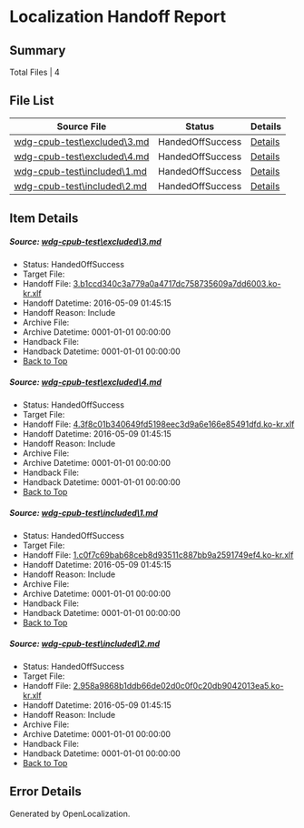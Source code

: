 # <a name='report-top'></a> Localization Handoff Report

## Summary
 Total Files | 4

## File List
 Source File | Status | Details 
 ----------- | ------ | ------- 
 [wdg-cpub-test\excluded\3.md](https://github.com/OpenLocalizationOrg/wdg-cpub-test/blob/f6fa27d86656be70fc37a84493c8b01f0e9da757/wdg-cpub-test/excluded/3.md) | HandedOffSuccess | [Details](#c9cf1a2f7f3dd61acbaaa2c579d30ef47523c03a17)
 [wdg-cpub-test\excluded\4.md](https://github.com/OpenLocalizationOrg/wdg-cpub-test/blob/e95f414da06b202506371c50b8dd54f8a9680420/wdg-cpub-test/excluded/4.md) | HandedOffSuccess | [Details](#ef14dbd33760351b057208e42b5460abe5573e1018)
 [wdg-cpub-test\included\1.md](https://github.com/OpenLocalizationOrg/wdg-cpub-test/blob/285d215583ed33400c6fc26dbc1ed8c02c3ff9df/wdg-cpub-test/included/1.md) | HandedOffSuccess | [Details](#7bae8076a5771865123be7112468b79e9d78a64025)
 [wdg-cpub-test\included\2.md](https://github.com/OpenLocalizationOrg/wdg-cpub-test/blob/4f1b72ae84de09766b0f3e9cd76043da053f1b60/wdg-cpub-test/included/2.md) | HandedOffSuccess | [Details](#f0391904a77efece1359efeca01b5a9a89eeb8c826)

## Item Details
##### <a name='c9cf1a2f7f3dd61acbaaa2c579d30ef47523c03a17'></a> Source: [wdg-cpub-test\excluded\3.md](https://github.com/OpenLocalizationOrg/wdg-cpub-test/blob/f6fa27d86656be70fc37a84493c8b01f0e9da757/wdg-cpub-test/excluded/3.md)
* Status: HandedOffSuccess
* Target File: 
* Handoff File: [3.b1ccd340c3a779a0a4717dc758735609a7dd6003.ko-kr.xlf](https://github.com/OpenLocalizationOrg/olhandoff/blob/bbfb721aa5ddb0c574ea4e65d0eca3cecf5715e5/ol-handoff/OpenLocalizationOrg/wdg-cpub-test.ko-kr/master/3.b1ccd340c3a779a0a4717dc758735609a7dd6003.ko-kr.xlf)
* Handoff Datetime: 2016-05-09 01:45:15
* Handoff Reason: Include
* Archive File: 
* Archive Datetime: 0001-01-01 00:00:00
* Handback File: 
* Handback Datetime: 0001-01-01 00:00:00
* [Back to Top](#report-top)

##### <a name='ef14dbd33760351b057208e42b5460abe5573e1018'></a> Source: [wdg-cpub-test\excluded\4.md](https://github.com/OpenLocalizationOrg/wdg-cpub-test/blob/e95f414da06b202506371c50b8dd54f8a9680420/wdg-cpub-test/excluded/4.md)
* Status: HandedOffSuccess
* Target File: 
* Handoff File: [4.3f8c01b340649fd5198eec3d9a6e166e85491dfd.ko-kr.xlf](https://github.com/OpenLocalizationOrg/olhandoff/blob/bbfb721aa5ddb0c574ea4e65d0eca3cecf5715e5/ol-handoff/OpenLocalizationOrg/wdg-cpub-test.ko-kr/master/4.3f8c01b340649fd5198eec3d9a6e166e85491dfd.ko-kr.xlf)
* Handoff Datetime: 2016-05-09 01:45:15
* Handoff Reason: Include
* Archive File: 
* Archive Datetime: 0001-01-01 00:00:00
* Handback File: 
* Handback Datetime: 0001-01-01 00:00:00
* [Back to Top](#report-top)

##### <a name='7bae8076a5771865123be7112468b79e9d78a64025'></a> Source: [wdg-cpub-test\included\1.md](https://github.com/OpenLocalizationOrg/wdg-cpub-test/blob/285d215583ed33400c6fc26dbc1ed8c02c3ff9df/wdg-cpub-test/included/1.md)
* Status: HandedOffSuccess
* Target File: 
* Handoff File: [1.c0f7c69bab68ceb8d93511c887bb9a2591749ef4.ko-kr.xlf](https://github.com/OpenLocalizationOrg/olhandoff/blob/bbfb721aa5ddb0c574ea4e65d0eca3cecf5715e5/ol-handoff/OpenLocalizationOrg/wdg-cpub-test.ko-kr/master/1.c0f7c69bab68ceb8d93511c887bb9a2591749ef4.ko-kr.xlf)
* Handoff Datetime: 2016-05-09 01:45:15
* Handoff Reason: Include
* Archive File: 
* Archive Datetime: 0001-01-01 00:00:00
* Handback File: 
* Handback Datetime: 0001-01-01 00:00:00
* [Back to Top](#report-top)

##### <a name='f0391904a77efece1359efeca01b5a9a89eeb8c826'></a> Source: [wdg-cpub-test\included\2.md](https://github.com/OpenLocalizationOrg/wdg-cpub-test/blob/4f1b72ae84de09766b0f3e9cd76043da053f1b60/wdg-cpub-test/included/2.md)
* Status: HandedOffSuccess
* Target File: 
* Handoff File: [2.958a9868b1ddb66de02d0c0f0c20db9042013ea5.ko-kr.xlf](https://github.com/OpenLocalizationOrg/olhandoff/blob/bbfb721aa5ddb0c574ea4e65d0eca3cecf5715e5/ol-handoff/OpenLocalizationOrg/wdg-cpub-test.ko-kr/master/2.958a9868b1ddb66de02d0c0f0c20db9042013ea5.ko-kr.xlf)
* Handoff Datetime: 2016-05-09 01:45:15
* Handoff Reason: Include
* Archive File: 
* Archive Datetime: 0001-01-01 00:00:00
* Handback File: 
* Handback Datetime: 0001-01-01 00:00:00
* [Back to Top](#report-top)


## Error Details

Generated by OpenLocalization.
